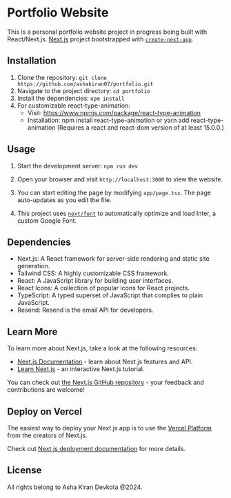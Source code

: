 # Portfolio Website

This is a personal portfolio website project in progress being built with React/Next.js.
 [Next.js](https://nextjs.org/) project bootstrapped with [`create-next-app`](https://github.com/vercel/next.js/tree/canary/packages/create-next-app).

 ## Installation
1. Clone the repository: `git clone https://github.com/ashakiran07/portfolio.git`
2. Navigate to the project directory: `cd portfolio`
3. Install the dependencies: `npm install`
4. For customizable react-type-animation: 
   - Visit: https://www.npmjs.com/package/react-type-animation
   - Installation: npm install react-type-animation  or yarn add react-type-animation
      (Requires a react and react-dom version of at least 15.0.0.)

## Usage
1. Start the development server: `npm run dev`
2. Open your browser and visit `http://localhost:3000` to view the website.

3. You can start editing the page by modifying `app/page.tsx`. The page auto-updates as you edit the file.

4. This project uses [`next/font`](https://nextjs.org/docs/basic-features/font-optimization) to automatically optimize and load Inter, a custom Google Font.

## Dependencies

- Next.js: A React framework for server-side rendering and static site generation.
- Tailwind CSS: A highly customizable CSS framework.
- React: A JavaScript library for building user interfaces.
- React Icons: A collection of popular icons for React projects.
- TypeScript: A typed superset of JavaScript that compiles to plain JavaScript.
- Resend: Resend is the email API for developers.

## Learn More

To learn more about Next.js, take a look at the following resources:

- [Next.js Documentation](https://nextjs.org/docs) - learn about Next.js features and API.
- [Learn Next.js](https://nextjs.org/learn) - an interactive Next.js tutorial.

You can check out [the Next.js GitHub repository](https://github.com/vercel/next.js/) - your feedback and contributions are welcome!

## Deploy on Vercel

The easiest way to deploy your Next.js app is to use the [Vercel Platform](https://vercel.com/new?utm_medium=default-template&filter=next.js&utm_source=create-next-app&utm_campaign=create-next-app-readme) from the creators of Next.js.

Check out [Next.js deployment documentation](https://nextjs.org/docs/deployment) for more details.

## License

All rights belong to Asha Kiran Devkota @2024. 
